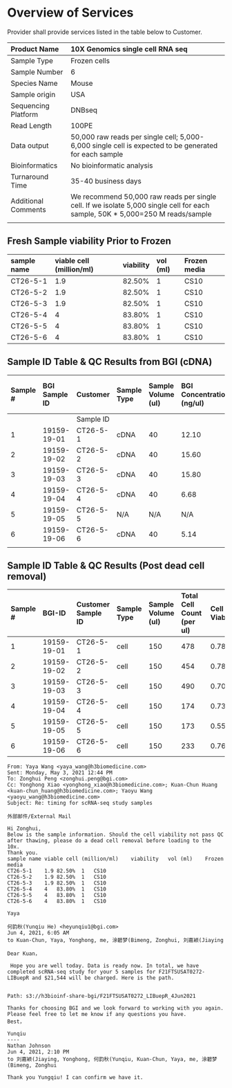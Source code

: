 


# Overview of Services 	
Provider shall provide services listed in the table below to Customer. 

| Product Name        | 10X Genomics single cell RNA seq                                                                                               |
| :------------------ | :----------------------------------------------------------------------------------------------------------------------------- |
| Sample Type         | Frozen cells                                                                                                                   |
| Sample Number       | 6                                                                                                                              |
| Species Name        | Mouse                                                                                                                          |
| Sample origin       | USA                                                                                                                            |
| Sequencing Platform | DNBseq                                                                                                                         |
| Read Length         | 100PE                                                                                                                          |
| Data output         | 50,000 raw reads per single cell; 5,000-6,000 single cell is expected to be generated for each sample                          |
| Bioinformatics      | No bioinformatic analysis                                                                                                      |
| Turnaround Time     | 35-40 business days                                                                                                            |
| Additional Comments | We recommend 50,000 raw reads per single cell. If we isolate 5,000 single cell for each sample, 50K * 5,000=250 M reads/sample |
|                     |                                                                                                                                |


## Fresh Sample viability Prior to Frozen
| sample name | viable cell (million/ml) | viability | vol (ml) | Frozen media |
|:---------- |:----------------------- |:-------- |:------- |:-----------|
| CT26-5-1    | 1.9                      | 82.50%    | 1        | CS10         |
| CT26-5-2    | 1.9                      | 82.50%    | 1        | CS10         |
| CT26-5-3    | 1.9                      | 82.50%    | 1        | CS10         |
| CT26-5-4    | 4                        | 83.80%    | 1        | CS10         |
| CT26-5-5    | 4                        | 83.80%    | 1        | CS10         |
| CT26-5-6    | 4                        | 83.80%    | 1        | CS10         |



## Sample ID Table & QC Results from BGI (cDNA) 
| Sample # | BGI Sample ID | Customer  | Sample Type | Sample Volume (ul) | BGI Concentration (ng/ul) | BGI Total Quantity (ng) |
| :------- | :------------ | :-------- | :---------- | :----------------- | :------------------------ | :---------------------- |
|          |               | Sample ID |             |                    |                           |                         |
| 1        | 19159-19-01   | CT26-5-1  | cDNA        | 40                 | 12.10                     | 484.0                   |
| 2        | 19159-19-02   | CT26-5-2  | cDNA        | 40                 | 15.60                     | 624.0                   |
| 3        | 19159-19-03   | CT26-5-3  | cDNA        | 40                 | 15.80                     | 632.0                   |
| 4        | 19159-19-04   | CT26-5-4  | cDNA        | 40                 | 6.68                      | 267.2                   |
| 5        | 19159-19-05   | CT26-5-5  | N/A         | N/A                | N/A                       | N/A                     |
| 6        | 19159-19-06   | CT26-5-6  | cDNA        | 40                 | 5.14                      | 205.6                   |
|          |               |           |             |                    |                           |                         |



## Sample ID Table & QC Results (Post dead cell removal)
| Sample # | BGI-ID      | Customer Sample ID | Sample Type | Sample Volume (ul) | Total Cell Count  (per ul) | Cell Viability | Number of cells loaded |
| :------- | :---------- | :----------------- | :---------- | :----------------- | :------------------------- | :------------- | :--------------------- |
| 1        | 19159-19-01 | CT26-5-1           | cell        | 150                | 478                        | 0.780          | 12000                  |
| 2        | 19159-19-02 | CT26-5-2           | cell        | 150                | 454                        | 0.784          | 12000                  |
| 3        | 19159-19-03 | CT26-5-3           | cell        | 150                | 490                        | 0.707          | 12000                  |
| 4        | 19159-19-04 | CT26-5-4           | cell        | 150                | 174                        | 0.738          | 7517                   |
| 5        | 19159-19-05 | CT26-5-5           | cell        | 150                | 173                        | 0.550          | N/A                    |
| 6        | 19159-19-06 | CT26-5-6           | cell        | 150                | 233                        | 0.760          | 10066                  |



```
From: Yaya Wang <yaya_wang@h3biomedicine.com>				
Sent: Monday, May 3, 2021 12:44 PM				
To: Zonghui Peng <zonghui.peng@bgi.com>				
Cc: Yonghong Xiao <yonghong_xiao@h3biomedicine.com>; Kuan-Chun Huang <kuan-chun_huang@h3biomedicine.com>; Yaoyu Wang <yaoyu_wang@h3biomedicine.com>				
Subject: Re: timing for scRNA-seq study samples				
				
外部邮件/External Mail				
				
Hi Zonghui,				
Below is the sample information. Should the cell viability not pass QC after thawing, please do a dead cell removal before loading to the 10x.				
Thank you.				
sample name	viable cell (million/ml)	viability	vol (ml)	Frozen media
CT26-5-1	1.9	82.50%	1	CS10
CT26-5-2	1.9	82.50%	1	CS10
CT26-5-3	1.9	82.50%	1	CS10
CT26-5-4	4	83.80%	1	CS10
CT26-5-5	4	83.80%	1	CS10
CT26-5-6	4	83.80%	1	CS10

Yaya			
```

```
何韵秋(Yunqiu He) <heyunqiu1@bgi.com>
Jun 4, 2021, 6:05 AM
to Kuan-Chun, Yaya, Yonghong, me, 涂碧梦(Bimeng, Zonghui, 刘嘉颖(Jiaying

Dear Kuan，

 Hope you are well today. Data is ready now. In total, we have completed scRNA-seq study for your 5 samples for F21FTSUSAT0272-LIBuepR and $21,544 will be charged. Here is the path.


Path: s3://h3bioinf-share-bgi/F21FTSUSAT0272_LIBuepR_4Jun2021

Thanks for choosing BGI and we look forward to working with you again.
Please feel free to let me know if any questions you have.
Best，

Yunqiu
----
Nathan Johnson
Jun 4, 2021, 2:10 PM
to 刘嘉颖(Jiaying, Yonghong, 何韵秋(Yunqiu, Kuan-Chun, Yaya, me, 涂碧梦(Bimeng, Zonghui

Thank you Yungqiu! I can confirm we have it. 
```
